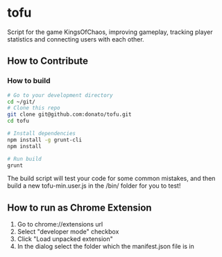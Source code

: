 tofu
====

Script for the game KingsOfChaos, improving gameplay, tracking player statistics and connecting users with each other.

## How to Contribute


### How to build
```bash
# Go to your development directory
cd ~/git/
# Clone this repo
git clone git@github.com:donato/tofu.git
cd tofu

# Install dependencies
npm install -g grunt-cli
npm install

# Run build
grunt
```	

The build script will test your code for some common mistakes, and then build a new tofu-min.user.js in the /bin/ folder for you to test!
	

## How to run as Chrome Extension
1. Go to chrome://extensions url
2. Select "developer mode" checkbox
3. Click "Load unpacked extension"
4. In the dialog select the folder which the manifest.json file is in